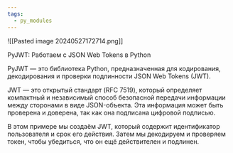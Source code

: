 ```yaml
---
tags:
  - py_modules
---
```

![[Pasted image 20240527172714.png]]

PyJWT: Работаем с JSON Web Tokens в Python

PyJWT — это библиотека Python, предназначенная для кодирования, декодирования и проверки подлинности JSON Web Tokens (JWT).

JWT — это открытый стандарт (RFC 7519), который определяет компактный и независимый способ безопасной передачи информации между сторонами в виде JSON-объекта. Эта информация может быть проверена и доверена, так как она подписана цифровой подписью.

В этом примере мы создаём JWT, который содержит идентификатор пользователя и срок его действия. Затем мы декодируем и проверяем токен, чтобы убедиться, что он ещё действителен и подлинен.